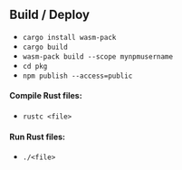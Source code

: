 ## Build / Deploy
- `cargo install wasm-pack`
- `cargo build`
- `wasm-pack build --scope mynpmusername`
- `cd pkg`
- `npm publish --access=public`

#### Compile Rust files:
- `rustc <file>`

#### Run Rust files:
- `./<file>`